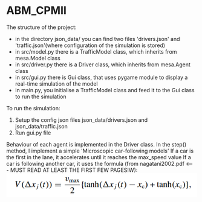 # ABM_CPMII


The structure of the project:
- in the directory json_data/ you can find two files 'drivers.json' and 'traffic.json'(where configuration of the simulation is stored)
- in src/model.py there is a TrafficModel class, which inherits from mesa.Model class
- in src/driver.py there is a Driver class, which inherits from mesa.Agent class
- in src/gui.py there is Gui class, that uses pygame module to display a real-time simulation of the model
- in main.py, you initialise a TrafficModel class and feed it to the Gui class to run the simulation

To run the simulation:
1. Setup the config json files json_data/drivers.json and json_data/traffic.json
2. Run gui.py file


Behaviour of each agent is implemented in the Driver class. In the step() method, I implement a simple 'Microscopic car-following models'
If a car is the first in the lane, it accelerates until it reaches the max_speed value
If a car is following another car, it uses the formula (from nagatani2002.pdf <--- MUST READ AT LEAST THE FIRST FEW PAGES!W):
<img src="velocity_formula.png" >
